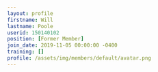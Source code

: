 ```yaml
---
layout: profile
firstname: Will
lastname: Poole
userid: 150140102
position: [Former Member]
join_date: 2019-11-05 00:00:00 -0400
training: []
profile: /assets/img/members/default/avatar.png
---
```

